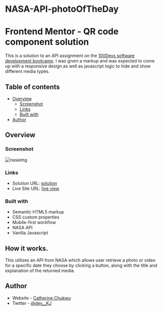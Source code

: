 # NASA-API-photoOfTheDay

# Frontend Mentor - QR code component solution

This is a solution to an API assignment on the [100Devs software development bootcamp](https://github.com/100devs). I was given a markup and was expected to come up with a responsive design as well as javascript logic to hide and show different media types. 

## Table of contents

- [Overview](#overview)
  - [Screenshot](#screenshot)
  - [Links](#links)
  - [Built with](#built-with)
- [Author](#author)

## Overview

### Screenshot

![nasaimg](https://user-images.githubusercontent.com/100381663/167643427-c6e03e9d-3a46-4baf-a93b-3e1c3c1e45b0.png)

### Links

- Solution URL: [solution](https://github.com/kjcatherine/NASA-API-photoOfTheDay)
- Live Site URL: [live view](https://nasa-p-o-t-d.netlify.app/)

### Built with

- Semantic HTML5 markup
- CSS custom properties
- Mobile-first workflow
- NASA API
- Vanilla Javascript

## How it works.

This utilizes an API from NASA which allows user retrieve a photo or video for a specific date they choose by clicking a button, along with the title and explanation of the returned media.

## Author

- Website - [Catherine Chukwu](http://github.com/kjcatherine)
- Twitter - [@dev\_\_KJ](https://www.twitter.com/yourusername)
